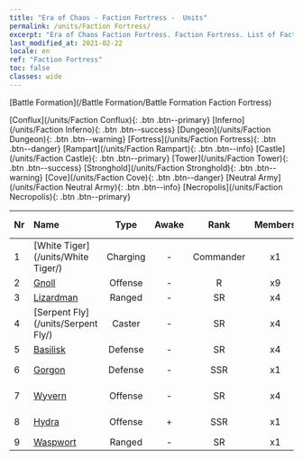 ```yaml
---
title: "Era of Chaos - Faction Fortress -  Units"
permalink: /units/Faction Fortress/
excerpt: "Era of Chaos Faction Fortress. Faction Fortress. List of Faction in Era of Chaos"
last_modified_at: 2021-02-22
locale: en
ref: "Faction Fortress"
toc: false
classes: wide
---
```

  [Battle Formation](/Battle Formation/Battle Formation Faction Fortress)

 [Conflux](/units/Faction Conflux){: .btn .btn--primary} [Inferno](/units/Faction Inferno){: .btn .btn--success} [Dungeon](/units/Faction Dungeon){: .btn .btn--warning} [Fortress](/units/Faction Fortress){: .btn .btn--danger} [Rampart](/units/Faction Rampart){: .btn .btn--info} [Castle](/units/Faction Castle){: .btn .btn--primary} [Tower](/units/Faction Tower){: .btn .btn--success} [Stronghold](/units/Faction Stronghold){: .btn .btn--warning} [Cove](/units/Faction Cove){: .btn .btn--danger} [Neutral Army](/units/Faction Neutral Army){: .btn .btn--info} [Necropolis](/units/Faction Necropolis){: .btn .btn--primary} 

  | Nr |         Name        |   Type   | Awake |    Rank   |   Members     |  Stars  |  Attack  |     HP    | Awaken Name  |
  |:---|:--------------------|:--------:|:-----:|:---------:|:-------------:|:-------:|:--------:|:---------:|:-------------|
  | 1 | [White Tiger](/units/White Tiger/) | Charging | - | Commander | x1 | <i class="fas fa-star"/><i class="fas fa-star"/><i class="fas fa-star"/> | 1078.2 | 6138 |   -   |
  | 2 | [Gnoll](/units/Gnoll/) | Offense | - | R | x9 | <i class="fas fa-star"/> | 84.4 | 761 |   -   |
  | 3 | [Lizardman](/units/Lizardman/) | Ranged | - | SR | x4 | <i class="fas fa-star"/><i class="fas fa-star"/> | 174.9 | 1144 |   -   |
  | 4 | [Serpent Fly](/units/Serpent Fly/) | Caster | - | SR | x4 | <i class="fas fa-star"/><i class="fas fa-star"/> | 178.3 | 1615 |    |
  | 5 | [Basilisk](/units/Basilisk/) | Defense | - | SR | x4 | <i class="fas fa-star"/><i class="fas fa-star"/><i class="fas fa-star"/> | 121.1 | 2859 |   -   |
  | 6 | [Gorgon](/units/Gorgon/) | Defense | - | SSR | x1 | <i class="fas fa-star"/><i class="fas fa-star"/><i class="fas fa-star"/> | 121.1 | 3094 |  Mighty Gorgon  |
  | 7 | [Wyvern](/units/Wyvern/) | Offense | - | SR | x4 | <i class="fas fa-star"/><i class="fas fa-star"/><i class="fas fa-star"/> | 500.0 | 5544 |  Wyvern Monarch  |
  | 8 | [Hydra](/units/Hydra/) | Offense | + | SSR | x1 | <i class="fas fa-star"/><i class="fas fa-star"/><i class="fas fa-star"/> | 769.3 | 5770 |  Chaos Hydra  |
  | 9 | [Waspwort](/units/Waspwort/) | Ranged | - | SR | x1 | <i class="fas fa-star"/><i class="fas fa-star"/><i class="fas fa-star"/> | 950.3 | 5543 |   -   |
